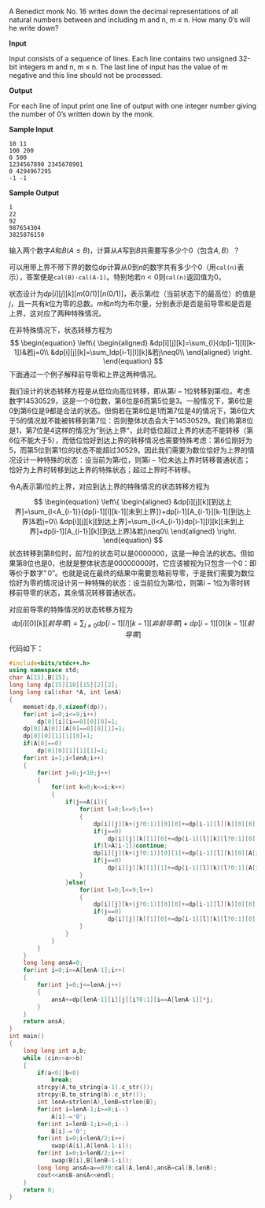 A Benedict monk No. 16 writes down the decimal representations of all natural numbers between and including m and n, m ≤ n. How many 0’s will he write down?

**Input**

Input consists of a sequence of lines. Each line contains two unsigned 32-bit integers m and n, m ≤ n. The last line of input has the value of m negative and this line should not be processed.

**Output**

For each line of input print one line of output with one integer number giving the number of 0’s written down by the monk.

**Sample Input**

```
10 11
100 200
0 500
1234567890 2345678901
0 4294967295
-1 -1
```

**Sample Output**

```
1
22
92
987654304
3825876150
```



输入两个数字$A$和$B$($A\le B$)，计算从$A$写到$B$共需要写多少个$0$（包含$A,B$）？

可以用带上界不带下界的数位dp计算从$0$到$n$的数字共有多少个$0$（用``cal(n)``表示），答案便是``cal(B)-cal(A-1)``。特别地若$n<0$则``cal(n)``返回值为$0$。

状态设计为$dp[i][j][k][m(0/1)][n(0/1)]$，表示第$i$位（当前状态下的最高位）的值是$j$，且一共有$k$位为零的总数。$m$和$n$均为布尔量，分别表示是否是前导零和是否是上界，这对应了两种特殊情况。

在非特殊情况下，状态转移方程为
$$
\begin{equation}
\left\{
\begin{aligned}
&dp[i][j][k]=\sum_{l}{dp[i-1][l][k-1]}&若j=0\\
&dp[i][j][k]=\sum_ldp[i-1][l][k]&若j\neq0\\
\end{aligned}
\right.
\end{equation}
$$
下面通过一个例子解释前导零和上界这两种情况。

我们设计的状态转移方程是从低位向高位转移，即从第$i-1$位转移到第$i$位。考虑数字$14530529$，这是一个8位数，第6位是6而第5位是3。一般情况下，第6位是0到第6位是9都是合法的状态。但倘若在第8位是1而第7位是4的情况下，第6位大于5的情况就不能被转移到第7位：否则整体状态会大于$14530529$。我们称第8位是1，第7位是4这样的情况为”到达上界“，此时低位超过上界的状态不能转移（第6位不能大于5），而低位恰好到达上界的转移情况也需要特殊考虑：第6位刚好为5，而第5位到第1位的状态不能超过$30529$。因此我们需要为数位恰好为上界的情况设计一种特殊的状态：设当前为第$i$位，则第$i-1$位未达上界时转移普通状态；恰好为上界时转移到达上界的特殊状态；超过上界时不转移。

令$A_i$表示第$i$位的上界，对应到达上界的特殊情况的状态转移方程为
$$
\begin{equation}
\left\{
\begin{aligned}
&dp[i][j][k][到达上界]=\sum_{l<A_{i-1}}{dp[i-1][l][k-1][未到上界]}+dp[i-1][A_{i-1}][k-1][到达上界]&若j=0\\
&dp[i][j][k][到达上界]=\sum_{l<A_{i-1}}dp[i-1][l][k][未到上界]+dp[i-1][A_{i-1}][k][到达上界]&若j\neq0\\
\end{aligned}
\right.
\end{equation}
$$
状态转移到第8位时，前7位的状态可以是$0000000$，这是一种合法的状态。但如果第8位也是0，也就是整体状态是$00000000$时，它应该被视为只包含一个$0$：即等价于数字$“0”$。也就是说在最终的结果中需要忽略前导零，于是我们需要为数位恰好为零的情况设计另一种特殊的状态：设当前位为第$i$位，则第$i-1$位为零时转移前导零的状态，其余情况转移普通状态。

对应前导零的特殊情况的状态转移方程为
$$
dp[i][0][k][前导零]=\sum_{l\neq 0}{dp[i-1][l][k-1][非前导零]}+dp[i-1][0][k-1][前导零]
$$
代码如下：

```c++
#include<bits/stdc++.h>
using namespace std;
char A[15],B[15];
long long dp[15][10][15][2][2];
long long cal(char *A, int lenA)
{
    memset(dp,0,sizeof(dp));
    for(int i=0;i<=9;i++)
        dp[0][i][i==0][0][0]=1;
    dp[0][A[0]][A[0]==0][0][1]=1;
    dp[0][0][1][1][0]=1;
    if(A[0]==0)
        dp[0][0][1][1][1]=1;
    for(int i=1;i<lenA;i++)
    {
        for(int j=0;j<10;j++)
        {
            for(int k=0;k<=i;k++)
            {
                if(j==A[i]){
                    for(int l=0;l<=9;l++)
                    {
                        dp[i][j][k+(j?0:1)][0][0]+=dp[i-1][l][k][0][0];
                        if(j==0)
                            dp[i][j][k][1][0]+=dp[i-1][l][k][l?0:1][0];
                        if(l>A[i-1])continue;
                        dp[i][j][k+(j?0:1)][0][1]+=dp[i-1][l][k][0][A[i-1]==l];
                        if(j==0)
                            dp[i][j][k][1][1]+=dp[i-1][l][k][l?0:1][A[i-1]==l];
                    }
                }else{
                    for(int l=0;l<=9;l++)
                    {
                        dp[i][j][k+(j?0:1)][0][0]+=dp[i-1][l][k][0][0];
                        if(j==0)
                            dp[i][j][k][1][0]+=dp[i-1][l][k][l?0:1][0];
                    }
                }
            }
        }
    }
    long long ansA=0;
    for(int i=0;i<=A[lenA-1];i++)
    {
        for(int j=0;j<=lenA;j++)
        {
            ansA+=dp[lenA-1][i][j][i?0:1][i==A[lenA-1]]*j;
        }
    }
    return ansA;
}
int main()
{
    long long int a,b;
    while (cin>>a>>b)
    {
        if(a<0||b<0)
            break;
        strcpy(A,to_string(a-1).c_str());
        strcpy(B,to_string(b).c_str());
        int lenA=strlen(A),lenB=strlen(B);
        for(int i=lenA-1;i>=0;i--)
            A[i]-='0';
        for(int i=lenB-1;i>=0;i--)
            B[i]-='0';
        for(int i=0;i<lenA/2;i++)
            swap(A[i],A[lenA-1-i]);
        for(int i=0;i<lenB/2;i++)
            swap(B[i],B[lenB-1-i]);
        long long ansA=a==0?0:cal(A,lenA),ansB=cal(B,lenB);
        cout<<ansB-ansA<<endl;
    }
    return 0;
}
```

